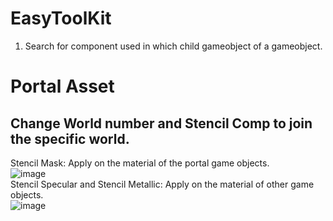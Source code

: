 # EasyToolKit  
1. Search for component used in which child gameobject of a gameobject.  
# Portal Asset  
## Change World number and Stencil Comp to join the specific world.  
Stencil Mask: Apply on the material of the portal game objects.  
![image](https://user-images.githubusercontent.com/45578227/117959791-eeca7a00-b34e-11eb-8465-1d298e71e452.png)  
Stencil Specular and Stencil Metallic: Apply on the material of other game objects.  
![image](https://user-images.githubusercontent.com/45578227/117958804-f89fad80-b34d-11eb-9a95-9552ddd329e1.png)  
